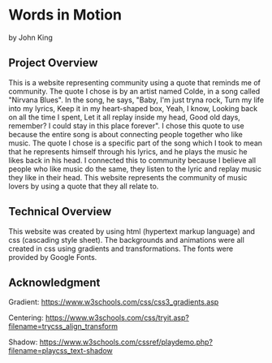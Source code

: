 
# Words in Motion

by John King

## Project Overview

This is a website representing community using a quote that reminds me of community. The quote I chose is by an artist named Colde, in a song called "Nirvana Blues". In the song, he says, "Baby, I'm just tryna rock, Turn my life into my lyrics, Keep it in my heart-shaped box, Yeah, I know, Looking back on all the time I spent, Let it all replay inside my head, Good old days, remember? I could stay in this place forever". I chose this quote to use because the entire song is about connecting people together who like music. The quote I chose is a specific part of the song which I took to mean that he represents himself through his lyrics, and he plays the music he likes back in his head. I connected this to community because I believe all people who like music do the same, they listen to the lyric and replay music they like in their head. This website represents the community of music lovers by using a quote that they all relate to.

## Technical Overview

This website was created by using html (hypertext markup language) and css (cascading style sheet). The backgrounds and animations were all created in css using gradients and transformations. The fonts were provided by Google Fonts.

## Acknowledgment

Gradient: https://www.w3schools.com/css/css3_gradients.asp

Centering: https://www.w3schools.com/css/tryit.asp?filename=trycss_align_transform

Shadow: https://www.w3schools.com/cssref/playdemo.php?filename=playcss_text-shadow